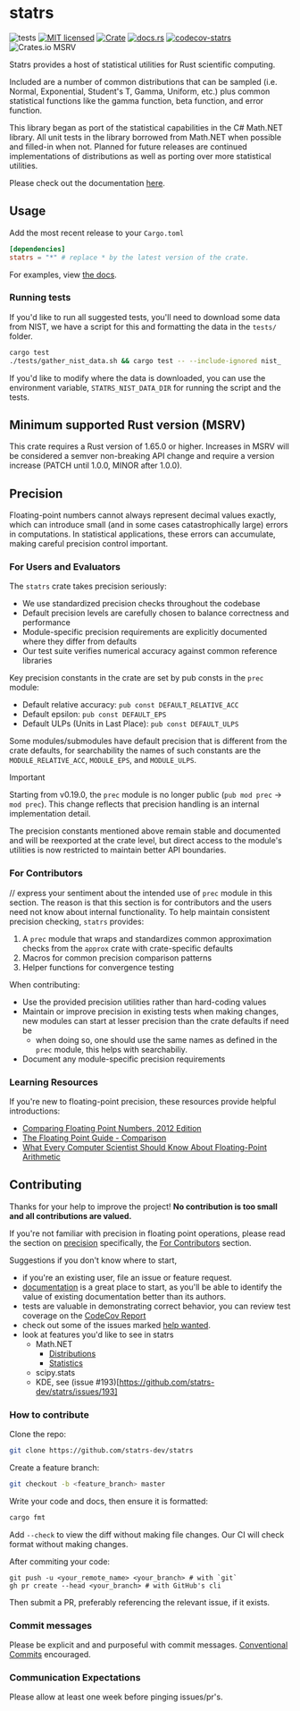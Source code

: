 # statrs

![tests][actions-test-badge]
[![MIT licensed][license-badge]](./LICENSE.md)
[![Crate][crates-badge]][crates-url]
[![docs.rs][docsrs-badge]][docs-url]
[![codecov-statrs][codecov-badge]][codecov-url]
![Crates.io MSRV][crates-msrv-badge]

[actions-test-badge]: https://github.com/statrs-dev/statrs/actions/workflows/test.yml/badge.svg
[crates-badge]: https://img.shields.io/crates/v/statrs.svg
[crates-url]: https://crates.io/crates/statrs
[license-badge]: https://img.shields.io/badge/license-MIT-blue.svg
[docsrs-badge]: https://img.shields.io/docsrs/statrs
[docs-url]: https://docs.rs/statrs/*/statrs
[codecov-badge]: https://codecov.io/gh/statrs-dev/statrs/graph/badge.svg?token=XtMSMYXvIf
[codecov-url]: https://codecov.io/gh/statrs-dev/statrs
[crates-msrv-badge]: https://img.shields.io/crates/msrv/statrs

Statrs provides a host of statistical utilities for Rust scientific computing.

Included are a number of common distributions that can be sampled (i.e. Normal, Exponential, Student's T, Gamma, Uniform, etc.) plus common statistical functions like the gamma function, beta function, and error function.

This library began as port of the statistical capabilities in the C# Math.NET library.
All unit tests in the library borrowed from Math.NET when possible and filled-in when not.
Planned for future releases are continued implementations of distributions as well as porting over more statistical utilities.

Please check out the documentation [here][docs-url].

## Usage

Add the most recent release to your `Cargo.toml`

```toml
[dependencies]
statrs = "*" # replace * by the latest version of the crate.
```

For examples, view [the docs](https://docs.rs/statrs/*/statrs/).

### Running tests

If you'd like to run all suggested tests, you'll need to download some data from
NIST, we have a script for this and formatting the data in the `tests/` folder.

```sh
cargo test
./tests/gather_nist_data.sh && cargo test -- --include-ignored nist_
```

If you'd like to modify where the data is downloaded, you can use the environment variable,
`STATRS_NIST_DATA_DIR` for running the script and the tests.

## Minimum supported Rust version (MSRV)

This crate requires a Rust version of 1.65.0 or higher. Increases in MSRV will be considered a semver non-breaking API change and require a version increase (PATCH until 1.0.0, MINOR after 1.0.0).

## Precision
Floating-point numbers cannot always represent decimal values exactly, which can introduce small (and in some cases catastrophically large) errors in computations.
In statistical applications, these errors can accumulate, making careful precision control important.

### For Users and Evaluators

The `statrs` crate takes precision seriously:

- We use standardized precision checks throughout the codebase
- Default precision levels are carefully chosen to balance correctness and performance
- Module-specific precision requirements are explicitly documented where they differ from defaults
- Our test suite verifies numerical accuracy against common reference libraries

Key precision constants in the crate are set by pub consts in the `prec` module:
- Default relative accuracy: `pub const DEFAULT_RELATIVE_ACC`
- Default epsilon: `pub const DEFAULT_EPS`
- Default ULPs (Units in Last Place): `pub const DEFAULT_ULPS`

Some modules/submodules have default precision that is different from the crate defaults, for searchability the names of such constants are the `MODULE_RELATIVE_ACC`, `MODULE_EPS`, and `MODULE_ULPS`.

> [!IMPORTANT]
> Starting from v0.19.0, the `prec` module is no longer public (`pub mod prec` → `mod prec`). This change reflects that precision handling is an internal implementation detail.
>
> The precision constants mentioned above remain stable and documented and will be reexported at the crate level, but direct access to the module's utilities is now restricted to maintain better API boundaries.


### For Contributors
// express your sentiment about the intended use of `prec` module in this section. The reason is that this section is for contributors and the users need not know about internal functionality.
To help maintain consistent precision checking, `statrs` provides:

1. A `prec` module that wraps and standardizes common approximation checks from the `approx` crate with crate-specific defaults
2. Macros for common precision comparison patterns
3. Helper functions for convergence testing

When contributing:
- Use the provided precision utilities rather than hard-coding values
- Maintain or improve precision in existing tests when making changes, new modules can start at lesser precision than the crate defaults if need be
  - when doing so, one should use the same names as defined in the `prec` module, this helps with searchabiliy.
- Document any module-specific precision requirements

### Learning Resources

If you're new to floating-point precision, these resources provide helpful introductions:

- [Comparing Floating Point Numbers, 2012 Edition](https://randomascii.wordpress.com/2012/02/25/comparing-floating-point-numbers-2012-edition/)
- [The Floating Point Guide - Comparison](http://floating-point-gui.de/errors/comparison/)
- [What Every Computer Scientist Should Know About Floating-Point Arithmetic](https://docs.oracle.com/cd/E19957-01/806-3568/ncg_goldberg.html)

## Contributing

Thanks for your help to improve the project!
**No contribution is too small and all contributions are valued.**

If you're not familiar with precision in floating point operations, please read the section on [precision](#precision) specifically, the [For Contributors](#for-contributors) section.

Suggestions if you don't know where to start,
- if you're an existing user, file an issue or feature request.
- [documentation][docs-url] is a great place to start, as you'll be able to identify the value of existing documentation better than its authors.
- tests are valuable in demonstrating correct behavior, you can review test coverage on the [CodeCov Report][codecov-url]
- check out some of the issues marked [help wanted](https://github.com/statrs-dev/statrs/issues?q=is%3Aissue+is%3Aopen+label%3A%22help+wanted%22).
- look at features you'd like to see in statrs
  - Math.NET
    - [Distributions](https://github.com/mathnet/mathnet-numerics/tree/master/src/Numerics/Distributions)
    - [Statistics](https://github.com/mathnet/mathnet-numerics/tree/master/src/Numerics/Statistics)
  - scipy.stats
  - KDE, see (issue #193)[https://github.com/statrs-dev/statrs/issues/193]

### How to contribute

Clone the repo:

```sh
git clone https://github.com/statrs-dev/statrs
```

Create a feature branch:

```sh
git checkout -b <feature_branch> master
```

Write your code and docs, then ensure it is formatted:

```sh
cargo fmt
```

Add `--check` to view the diff without making file changes.
Our CI will check format without making changes.

After commiting your code:

```shell
git push -u <your_remote_name> <your_branch> # with `git`
gh pr create --head <your_branch> # with GitHub's cli
```

Then submit a PR, preferably referencing the relevant issue, if it exists.

### Commit messages

Please be explicit and and purposeful with commit messages.
[Conventional Commits](https://www.conventionalcommits.org/en/v1.0.0/#summary) encouraged.

### Communication Expectations

Please allow at least one week before pinging issues/pr's.
